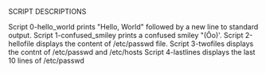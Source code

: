 SCRIPT DESCRIPTIONS

Script 0-hello_world prints "Hello, World" followed by a new line to standard output.
Script 1-confused_smiley prints a confused smiley "(Ôo)'.
Script 2-hellofile displays the content of /etc/passwd file.
Script 3-twofiles displays the contnt of /etc/passwd and /etc/hosts
Script 4-lastlines displays the last 10 lines of /etc/passwd
